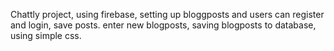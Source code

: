 Chattly project, using firebase, setting up bloggposts and users can register and login, save posts. enter new blogposts, saving blogposts to database, using simple css.
